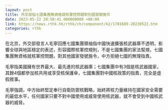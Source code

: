 ```yaml
---
layout: post
title: 外交部指七國集團無資格就核軍控問題對別國發號施令
date: 2023-05-22 20:50:41.000000000 +08:00
link: https://news.rthk.hk/rthk/ch/component/k2/1701689-20230522.htm
categories: rthk
---
```


在北京，外交部發言人毛寧回應七國集團領袖指中國快速擴張核武器庫不透明，影響全球與地區穩定的表述，形容國際核軍控規則，不是七國集團的家法幫規，七國集團無資格就核軍控問題，對其他國家發號施令，中方拒絕七國的無理指責。

毛寧指美國擁有世界最大、最先進的核武器庫；七國集團中有3個是核武器國家，其餘4個都參加核共用或享受核保護傘，七國集團對中國核政策的指責，完全是虛假敘事。

毛寧強調，中方始終堅定奉行自衛防禦核戰略，始終將核力量維持在國家安全需要的最低水平，任何國家只要不對中國使用或威脅使用核武器，就不會受到中國核武器的威脅。
